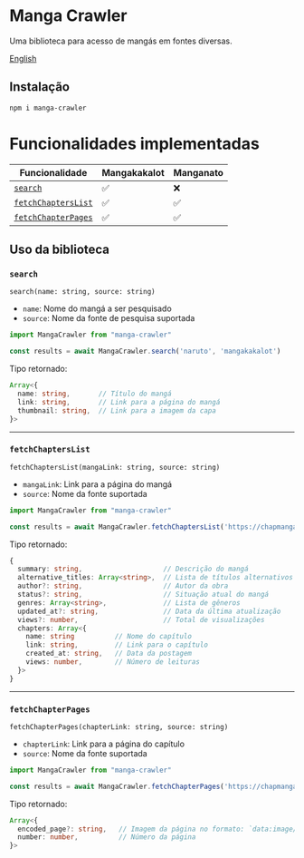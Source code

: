 # Manga Crawler

Uma biblioteca para acesso de mangás em fontes diversas.

[English](https://github.com/Ellyzeul/manga-crawler/blob/main/README.md)

## Instalação

```shell
npm i manga-crawler
```

# Funcionalidades implementadas

Funcionalidade | Mangakakalot | Manganato
-|-|-
[`search`](#search) | ✅ | ❌
[`fetchChaptersList`](#fetchchapterslist) | ✅ | ✅
[`fetchChapterPages`](#fetchchapterpages) | ✅ | ✅

## Uso da biblioteca

### `search`

`search(name: string, source: string)`

- `name`: Nome do mangá a ser pesquisado
- `source`: Nome da fonte de pesquisa suportada

```javascript
import MangaCrawler from "manga-crawler"

const results = await MangaCrawler.search('naruto', 'mangakakalot')
```
Tipo retornado: 
```typescript
Array<{
  name: string,       // Título do mangá
  link: string,       // Link para a página do mangá
  thumbnail: string,  // Link para a imagem da capa
}>
```
---
### `fetchChaptersList`

`fetchChaptersList(mangaLink: string, source: string)`

- `mangaLink`: Link para a página do mangá
- `source`: Nome da fonte suportada

```javascript
import MangaCrawler from "manga-crawler"

const results = await MangaCrawler.fetchChaptersList('https://chapmanganato.to/manga-ng952689', 'manganato')
```
Tipo retornado: 
```typescript
{
  summary: string,                    // Descrição do mangá
  alternative_titles: Array<string>,  // Lista de títulos alternativos
  author?: string,                    // Autor da obra
  status?: string,                    // Situação atual do mangá
  genres: Array<string>,              // Lista de gêneros
  updated_at?: string,                // Data da última atualização
  views?: number,                     // Total de visualizações
  chapters: Array<{
    name: string          // Nome do capítulo
    link: string,         // Link para o capítulo
    created_at: string,   // Data da postagem
    views: number,        // Número de leituras
  }>
}
```
---
### `fetchChapterPages`

`fetchChapterPages(chapterLink: string, source: string)`

- `chapterLink`: Link para a página do capítulo
- `source`: Nome da fonte suportada

```javascript
import MangaCrawler from "manga-crawler"

const results = await MangaCrawler.fetchChapterPages('https://chapmanganato.to/manga-uo998171/chapter-1', 'manganato')
```
Tipo retornado: 
```typescript
Array<{
  encoded_page?: string,   // Imagem da página no formato: `data:image/jpeg;base64, ${encodedPage}`
  number: number,          // Número da página
}>
```
